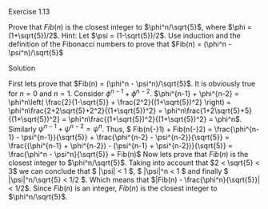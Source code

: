 Exercise 1.13

Prove that $Fib(n)$ is the closest integer to $\phi^n/\sqrt{5}$, where $\phi = (1+\sqrt{5})/2$. Hint: Let $\psi = (1-\sqrt{5})/2$. Use induction and the definition of the Fibonacci numbers to prove that $Fib(n) = (\phi^n - \psi^n)/\sqrt{5}$

Solution

First lets prove that $Fib(n) = (\phi^n - \psi^n)/\sqrt{5}$. It is obviously true for $n=0$ and $n=1$. 
Consider $\phi^{n-1} + \phi^{n-2}$.
$\phi^{n-1} + \phi^{n-2} = \phi^n\left( \frac{2}{1-\sqrt{5}} + \frac{2^2}{(1+\sqrt{5})^2} \right) = \phi^n\frac{2+2\sqrt{5}+2^2}{(1+\sqrt{5})^2} = \phi^n\frac{1+2\sqrt{5}+5}{(1+\sqrt{5})^2} = \phi^n\frac{(1+\sqrt{5})^2}{(1+\sqrt{5})^2} = \phi^n$.
Similarly $\psi^{n-1} + \psi^{n-2} = \psi^n$.
Thus, $  Fib(n{-}1) + Fib(n{-}2) = \frac{\phi^{n-1} - \psi^{n-1}}{\sqrt{5}} +  \frac{\phi^{n-2} - \psi^{n-2}}{\sqrt{5}} = \frac{(\phi^{n-1} + \phi^{n-2}) - (\psi^{n-1} + \psi^{n-2})}{\sqrt{5}} = \frac{\phi^n - \psi^n}{\sqrt{5}} = Fib(n)$
Now lets prove that $Fib(n)$ is the closest integer to $\phi^n/\sqrt{5}$. Taking into account that $2 < \sqrt{5} < 3$ we can conclude that $ |\psi| < 1 $, $ |\psi|^n < 1 $ and finally $ |\psi|^n/\sqrt{5} < 1/2 $. Which means that $|Fib(n) - \frac{\phi^n}{\sqrt{5}}| < 1/2$. Since $Fib(n)$ is an integer, $Fib(n)$ is the closest integer to $\phi^n/\sqrt{5}$.